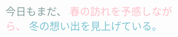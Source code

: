 <span lang="ja" class="towanimau-yukinouta">
  <span style="color:#87A19E;">今日もまだ、</span>
  <span style="color:pink;">春の訪れを予感しながら、</span>
  <span style="color:#7FC5D2;">冬の想い出を見上げている。</span>
</span>

<!-- inline style sheet -->
<style>
  .towanimau-yukinouta {
    font-size: 200%;
  }
</style>

<!--
**YukiNoUta/YukiNoUta** is a ✨ _special_ ✨ repository because its `README.md` (this file) appears on your GitHub profile.

Here are some ideas to get you started:

- 🔭 I’m currently working on ...
- 🌱 I’m currently learning ...
- 👯 I’m looking to collaborate on ...
- 🤔 I’m looking for help with ...
- 💬 Ask me about ...
- 📫 How to reach me: ...
- 😄 Pronouns: ...
- ⚡ Fun fact: ...
-->
